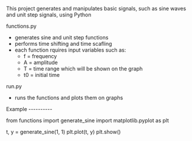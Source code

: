 This project generates and manipulates basic signals, such as sine waves and unit step signals, using Python


functions.py
- generates sine and unit step functions
- performs time shifting and time scafling 
- each function rquires input variables such as:
    - f = frequency
    - A = amplitude
    - T = time range which will be shown on the graph
    - t0 = initial time

run.py
- runs the functions and plots them on graphs



Example ---------- 

from functions import generate_sine
import matplotlib.pyplot as plt

t, y = generate_sine(1, 1)
plt.plot(t, y)
plt.show()